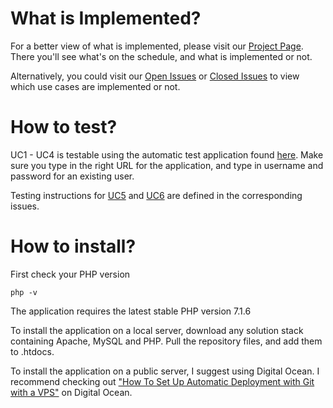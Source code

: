 # What is Implemented?

For a better view of what is implemented, please visit our [Project Page](https://github.com/jesperlandmer/1dv610-Laboration-3/projects/1). There you'll see what's on the schedule, and what is implemented or not. 

Alternatively, you could visit our [Open Issues](https://github.com/jesperlandmer/1dv610-Laboration-3/issues?utf8=%E2%9C%93&q=is%3Aissue%20is%3Aopen) or [Closed Issues](https://github.com/jesperlandmer/1dv610-Laboration-3/issues?utf8=%E2%9C%93&q=is%3Aissue%20is%3Aclosed) to view which use cases are implemented or not.

# How to test?

UC1 - UC4 is testable using the automatic test application found [here](http://csquiz.lnu.se:25083/index.php).
Make sure you type in the right URL for the application, and type in username and password for an existing user.

Testing instructions for [UC5](https://github.com/jesperlandmer/1dv610-Laboration-3/issues/5) and [UC6](https://github.com/jesperlandmer/1dv610-Laboration-3/issues/6) are defined in the corresponding issues.

# How to install?

First check your PHP version

    php -v
    
The application requires the latest stable PHP version 7.1.6

To install the application on a local server, download any solution stack containing Apache, MySQL and PHP. Pull the repository files, and add them to .htdocs.

To install the application on a public server, I suggest using Digital Ocean. I recommend checking out ["How To Set Up Automatic Deployment with Git with a VPS"](https://www.digitalocean.com/community/tutorials/how-to-set-up-automatic-deployment-with-git-with-a-vps) on Digital Ocean.